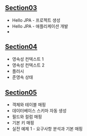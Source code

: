 ## [Section03](https://github.com/iieunji023/jpa-with-spring-boot-basic/blob/main/%EC%84%B9%EC%85%9803.md)
- Hello JPA - 프로젝트 생성
- Hello JPA - 애플리케이션 개발
- 
## [Section04](https://github.com/iieunji023/jpa-with-spring-boot-basic/blob/main/%EC%84%B9%EC%85%9804.md)
- 영속성 컨텍스트 1
- 영속성 컨텍스트 2
- 플러시
- 준영속 상태

## [Section05](https://github.com/iieunji023/jpa-with-spring-boot-basic/blob/main/%EC%84%B9%EC%85%9805.md)
- 객체와 테이블 매핑
- 데이터베이스 스키마 자동 생성
- 필드와 컬럼 매핑
- 기본 키 매핑
- 실전 예제 1 - 요구사항 분석과 기본 매핑